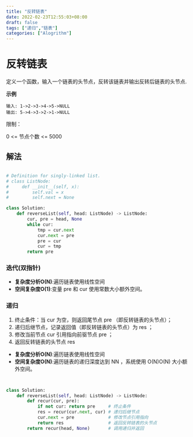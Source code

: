 ```yaml
---
title: "反转链表"
date: 2022-02-23T12:55:03+08:00
draft: false
tags: ["递归","链表"]
categories: ["Alogrithm"]
---
```


# 反转链表

定义一个函数，输入一个链表的头节点，反转该链表并输出反转后链表的头节点.

**示例**

```code
输入: 1->2->3->4->5->NULL
输出: 5->4->3->2->1->NULL
```

限制：

0 <= 节点个数 <= 5000


## 解法

```python

# Definition for singly-linked list.
# class ListNode:
#     def __init__(self, x):
#         self.val = x
#         self.next = None

class Solution:
    def reverseList(self, head: ListNode) -> ListNode:
        cur, pre = head, None
        while cur:
            tmp = cur.next
            cur.next = pre
            pre = cur
            cur = tmp
        return pre
```

### 迭代(双指针)

- **复杂度分析O(N)**:遍历链表使用线性空间
- **空间复杂度O(1)**:变量 pre 和 cur 使用常数大小额外空间。

### 递归

1. 终止条件：当 cur 为空，则返回尾节点 pre （即反转链表的头节点）；
2. 递归后继节点，记录返回值（即反转链表的头节点）为 res ；
3. 修改当前节点 cur 引用指向前驱节点 pre ；
4. 返回反转链表的头节点 res

- **复杂度分析O(N)**:遍历链表使用线性空间
- **空间复杂度O(N)**:遍历链表的递归深度达到 NN ，系统使用 O(N)O(N) 大小额外空间。

```python


class Solution:
    def reverseList(self, head: ListNode) -> ListNode:
        def recur(cur, pre):
            if not cur: return pre     # 终止条件
            res = recur(cur.next, cur) # 递归后继节点
            cur.next = pre             # 修改节点引用指向
            return res                 # 返回反转链表的头节点
        return recur(head, None)       # 调用递归并返回

```
